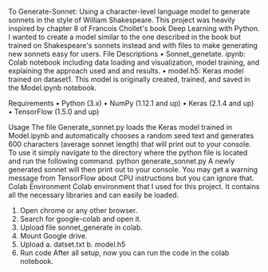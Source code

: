 To Generate-Sonnet:
Using a character-level language model to generate sonnets in the style of William Shakespeare. This project was heavily inspired by chapter 8 of Francois Chollet's book Deep Learning with Python. I wanted to create a model similar to the one described in the book but trained on Shakespeare's sonnets instead and with files to make generating new sonnets easy for users.
File Descriptions
•	Sonnet_genetate. ipynb: Colab notebook including data loading and visualization, model training, and explaining the approach used and and results.
•	model.h5: Keras model trained on dataset1. This model is originally created, trained, and saved in the Model.ipynb notebook.

Requirements
•	Python (3.x)
•	NumPy (1.12.1 and up)
•	Keras (2.1.4 and up)
•	TensorFlow (1.5.0 and up)

Usage
The file Generate_sonnet.py loads the Keras model trained in Model.ipynb and automatically chooses a random seed text and generates 600 characters (average sonnet length) that will print out to your console. To use it simply navigate to the directory where the python file is located and run the following command.
python generate_sonnet.py
A newly generated sonnet will then print out to your console. You may get a warning message from TensorFlow about CPU instructions but you can ignore that.
Colab Environment
 Colab environment that I used for this project. It contains all the necessary libraries and can easily be loaded.
1.	Open chrome or any other browser.
2.	Search for google-colab and open it.
3.	Upload file sonnet_generate in colab.
4.	Mount Google drive.
5.	Upload 
a.	datset.txt 
b.	model.h5
6.	Run code
After all setup, now you can run the code in the colab notebook. 

